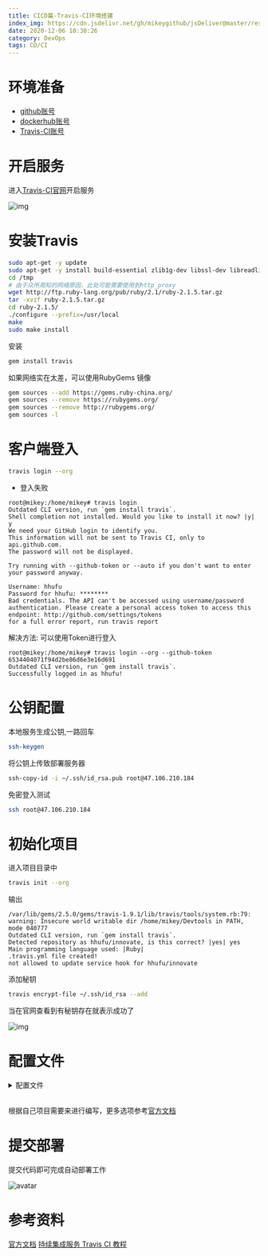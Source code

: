 ```yaml
---
title: CICD篇-Travis-CI环境搭建
index_img: https://cdn.jsdelivr.net/gh/mikeygithub/jsDeliver@master/resource/img/travis-ci-logo.jpg
date: 2020-12-06 10:30:26
category: DevOps
tags: CD/CI
---
```


# 环境准备

- [github账号](https://github.com/)
- [dockerhub账号](https://hub.docker.com/)
- [Travis-CI账号](travis-ci.org)

# 开启服务

进入[Travis-CI官网](travis-ci.org)开启服务

![img](https://cdn.jsdelivr.net/gh/mikeygithub/jsDeliver@master/resource/img/travis-ci-open-service.png)

# 安装Travis

```bash
sudo apt-get -y update
sudo apt-get -y install build-essential zlib1g-dev libssl-dev libreadline6-dev libyaml-dev
cd /tmp
# 由于众所周知的网络原因，此处可能需要使用到http_proxy
wget http://ftp.ruby-lang.org/pub/ruby/2.1/ruby-2.1.5.tar.gz 
tar -xvzf ruby-2.1.5.tar.gz
cd ruby-2.1.5/
./configure --prefix=/usr/local
make
sudo make install
```

安装

```bash
gem install travis
```

如果网络实在太差，可以使用RubyGems 镜像

```bash
gem sources --add https://gems.ruby-china.org/
gem sources --remove https://rubygems.org/
gem sources --remove http://rubygems.org/
gem sources -l
```

# 客户端登入

```bash
travis login --org
```

- 登入失败

```text
root@mikey:/home/mikey# travis login
Outdated CLI version, run `gem install travis`.
Shell completion not installed. Would you like to install it now? |y| y
We need your GitHub login to identify you.
This information will not be sent to Travis CI, only to api.github.com.
The password will not be displayed.

Try running with --github-token or --auto if you don't want to enter your password anyway.

Username: hhufu     
Password for hhufu: ********
Bad credentials. The API can't be accessed using username/password authentication. Please create a personal access token to access this endpoint: http://github.com/settings/tokens
for a full error report, run travis report
```
解决方法: 可以使用Token进行登入
```text
root@mikey:/home/mikey# travis login --org --github-token 6534404071f94d2be86d6e3e16d691
Outdated CLI version, run `gem install travis`.
Successfully logged in as hhufu!
```
# 公钥配置

本地服务生成公钥,一路回车
```bash
ssh-keygen
```

将公钥上传致部署服务器
```bash
ssh-copy-id -i ~/.ssh/id_rsa.pub root@47.106.210.184
```

免密登入测试
```bash
ssh root@47.106.210.184
```


# 初始化项目

进入项目目录中

```bash
travis init --org
```
输出
```
/var/lib/gems/2.5.0/gems/travis-1.9.1/lib/travis/tools/system.rb:79: warning: Insecure world writable dir /home/mikey/Devtools in PATH, mode 040777
Outdated CLI version, run `gem install travis`.
Detected repository as hhufu/innovate, is this correct? |yes| yes
Main programming language used: |Ruby| 
.travis.yml file created!
not allowed to update service hook for hhufu/innovate
```

添加秘钥

```bash
travis encrypt-file ~/.ssh/id_rsa --add
```

当在官网查看到有秘钥存在就表示成功了

![img](https://cdn.jsdelivr.net/gh/mikeygithub/jsDeliver@master/resource/img/travis-ci-key-success.png)

# 配置文件

<details>
  <summary><span>配置文件</span></summary>
  <br>

```yaml
matrix:
  include:
  - language: node_js
    node_js:
    - 10.16.1
    branches:
      only:
      - master
    install:
    - npm install
    script:
    - npm run build
    - docker build . -t "$DOCKER_NAME/innovate-admin-vue:latest"
    addons:
      ssh_known_hosts:
      - "$SERVER_IP"
    after_success:
    - docker login -u=$DOCKER_NAME -p="$DOCKER_PWD"
    - docker push $DOCKER_NAME/innovate-admin-vue:latest
    - chmod 600 ~/.ssh/id_rsa
    - rsync -az --delete ./docker-compose.yml root@$SERVER_IP:$DOCKER_NAME/innovate-admin-vue/
    - ssh -o "StrictHostKeyChecking no" -i id_rsa root@$SERVER_IP "cd $DOCKER_NAME/innovate-admin-vue/;docker-compose
      -f docker-compose.yml pull;docker-compose -f docker-compose.yml up -d;exit"
    before_install:
    - openssl aes-256-cbc -K $encrypted_1687bb340939_key -iv $encrypted_1687bb340939_iv  -in
      id_rsa.enc -out ~/.ssh/id_rsa -d
    - chmod 600 ~/.ssh/id_rsa
    - echo -e "Host $SERVER_IP\n\tStrictHostKeyChecking no\n" >> ~/.ssh/config
    - cd $DOCKER_NAME/innovate-admin-vue
  - language: java
    services:
    - docker
    sudo: required
    branches:
      only:
      - master
    script:
    - mvn install -DskipTests=true -Dmaven.javadoc.skip=true -B -V
    - docker build . -t "$DOCKER_NAME/innovate-admin:latest"
    before_install:
    - openssl aes-256-cbc -K $encrypted_1687bb340939_key -iv $encrypted_1687bb340939_iv
      -in id_rsa.enc -out ~/.ssh/id_rsa -d
    - chmod 600 ~/.ssh/id_rsa
    - echo -e "Host $SERVER_IP\n\tStrictHostKeyChecking no\n" >> ~/.ssh/config
    - cd $DOCKER_NAME/innovate-admin
    after_success:
    - docker login -u=$DOCKER_NAME -p="$DOCKER_PWD"
    - docker push $DOCKER_NAME/innovate-admin:latest
    - chmod 600 ~/.ssh/id_rsa
    - rsync -az --delete ./docker-compose.yml root@$SERVER_IP:$DOCKER_NAME/innovate-admin/
    - ssh -o "StrictHostKeyChecking no" -i id_rsa root@$SERVER_IP "cd $DOCKER_NAME/innovate-admin/;docker-compose
      -f docker-compose.yml pull;docker-compose -f docker-compose.yml up -d;exit"
notifications:
  email:
    - biaogejiushibiao@outlook.com
  on_success: change
  on_failure: always
before_install:
- openssl aes-256-cbc -K $encrypted_1687bb340939_key -iv $encrypted_1687bb340939_iv
  -in id_rsa.enc -out ~\/.ssh/id_rsa -d

```

</details>

<br>

根据自己项目需要来进行编写，更多选项参考[官方文档](https://docs.travis-ci.com/user/tutorial/)

# 提交部署

提交代码即可完成自动部署工作

![avatar](https://cdn.jsdelivr.net/gh/mikeygithub/jsDeliver@master/resource/img/travis-ci-run-success.png)


# 参考资料

[官方文档](https://docs.travis-ci.com/)
[持续集成服务 Travis CI 教程](http://www.ruanyifeng.com/blog/2017/12/travis_ci_tutorial.html)

